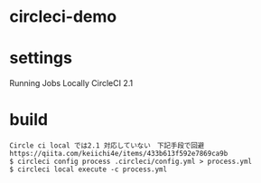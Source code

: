 # circleci-demo

# settings
Running Jobs Locally CircleCI 2.1

# build

```
Circle ci local では2.1 対応していない　下記手段で回避
https://qiita.com/keiichi4e/items/433b613f592e7869ca9b
$ circleci config process .circleci/config.yml > process.yml
$ circleci local execute -c process.yml
```
